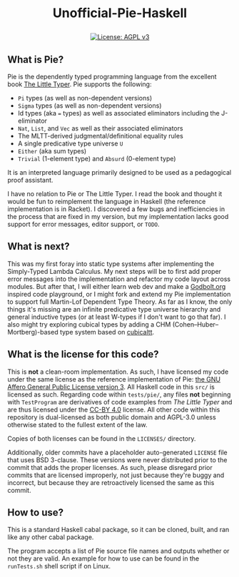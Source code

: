 # <p align="center"> Unofficial-Pie-Haskell </p>

<p align="center">
<a href="https://www.gnu.org/licenses/agpl-3.0">
  <img src="https://img.shields.io/badge/License-AGPL_v3-green.svg" alt="License: AGPL v3"></img>
</a>
</p>

## What is Pie?

Pie is the dependently typed programming language from the excellent book [The Little Typer](https://thelittletyper.com/).
Pie supports the following:
- `Pi` types (as well as non-dependent versions)
- `Sigma` types (as well as non-dependent versions)
- Id types (aka `=` types) as well as associated eliminators including the J-eliminator
- `Nat`, `List`, and `Vec` as well as their associated eliminators
- The MLTT-derived judgmental/definitional equality rules
- A single predicative type universe `U`
- `Either` (aka sum types)
- `Trivial` (1-element type) and `Absurd` (0-element type)

It is an interpreted language primarily designed to be used as a pedagogical proof assistant.

I have no relation to Pie or The Little Typer. I read the book and thought it would be fun to reimplement the language in Haskell (the reference implementation is in Racket). I discovered a few bugs and inefficiencies in the process that are fixed in my version, but my implementation lacks good support for error messages, editor support, or `TODO`.

## What is next?

This was my first foray into static type systems after implementing the Simply-Typed Lambda Calculus. My next steps will be to first add proper error messages into the implementation and refactor my code layout across modules. But after that, I will either learn web dev and make a [Godbolt.org](https://godbolt.org/) inspired code playground, or I might fork and extend my Pie implementation to support full Martin-Lof Dependent Type Theory. As far as I know, the only things it's missing are an infinite predicative type universe hierarchy and general inductive types (or at least W-types if I don't want to go that far). I also might try exploring cubical types by adding a CHM (Cohen–Huber–Mortberg)-based type system based on [cubicaltt](https://github.com/mortberg/cubicaltt).

## What is the license for this code?

This is **not** a clean-room implementation. As such, I have licensed my code under the same license as the reference implementation of Pie: [the GNU Affero General Public License version 3](https://www.gnu.org/licenses/agpl-3.0). All Haskell code in this `src/` is licensed as such.
Regarding code within `tests/pie/`, any files **not** beginning with `TestProgram` are derivatives of code examples from *The Little Typer* and are thus licensed under the [CC-BY 4.0](https://creativecommons.org/licenses/by/4.0/deed.en) license. All other code within this repository is dual-licensed as both public domain and AGPL-3.0 unless otherwise stated to the fullest extent of the law.

Copies of both licenses can be found in the `LICENSES/` directory.

Additionally, older commits have a placeholder auto-generated `LICENSE` file that uses BSD 3-clause. These versions were never distributed prior to the commit that adds the proper licenses. As such, please disregard prior commits that are licensed improperly, not just because they're buggy and incorrect, but because they are retroactively licensed the same as this commit.

## How to use?

This is a standard Haskell cabal package, so it can be cloned, built, and ran like any other cabal package.

The program accepts a list of Pie source file names and outputs whether or not they are valid. An example for how to use can be found in the `runTests.sh` shell script if on Linux.
